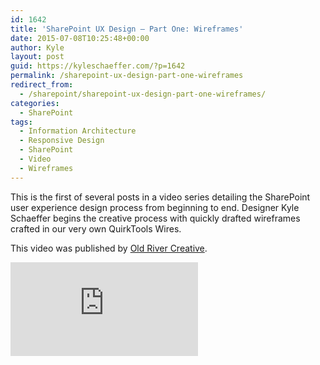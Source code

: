 ```yaml
---
id: 1642
title: 'SharePoint UX Design – Part One: Wireframes'
date: 2015-07-08T10:25:48+00:00
author: Kyle
layout: post
guid: https://kyleschaeffer.com/?p=1642
permalink: /sharepoint-ux-design-part-one-wireframes
redirect_from:
  - /sharepoint/sharepoint-ux-design-part-one-wireframes/
categories:
  - SharePoint
tags:
  - Information Architecture
  - Responsive Design
  - SharePoint
  - Video
  - Wireframes
---
```

This is the first of several posts in a video series detailing the SharePoint user experience design process from beginning to end. Designer Kyle Schaeffer begins the creative process with quickly drafted wireframes crafted in our very own QuirkTools Wires.

This video was published by [Old River Creative](http://oldrivercreative.com/blog/sharepoint-ux-design-part-one-wireframes).

<div class="video-container focus">
  <iframe src="https://www.youtube.com/embed/Qbk2y4uvI94" frameborder="0" allowfullscreen="allowfullscreen"></iframe>
</div>
